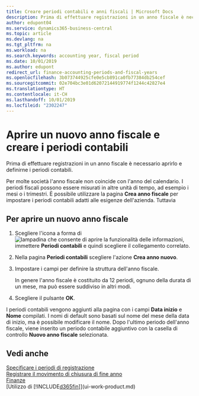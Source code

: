 ```yaml
---
title: Creare periodi contabili e anni fiscali | Microsoft Docs
description: Prima di effettuare registrazioni in un anno fiscale è necessario aprirlo e definirne i periodi contabili.
author: edupont04
ms.service: dynamics365-business-central
ms.topic: article
ms.devlang: na
ms.tgt_pltfrm: na
ms.workload: na
ms.search.keywords: accounting year, fiscal period
ms.date: 10/01/2019
ms.author: edupont
redirect_url: finance-accounting-periods-and-fiscal-years
ms.openlocfilehash: 3b073744925cfe0e5cb891ca0fb77384db254cef
ms.sourcegitcommit: 02e704bc3e01d62072144919774f1244c42827e4
ms.translationtype: HT
ms.contentlocale: it-CH
ms.lasthandoff: 10/01/2019
ms.locfileid: "2302247"
---
```

# <a name="open-a-new-fiscal-year-and-create-accounting-periods"></a>Aprire un nuovo anno fiscale e creare i periodi contabili
Prima di effettuare registrazioni in un anno fiscale è necessario aprirlo e definirne i periodi contabili.  

Per molte società l'anno fiscale non coincide con l'anno del calendario. I periodi fiscali possono essere misurati in altre unità di tempo, ad esempio i mesi o i trimestri. È possibile utilizzare la pagina **Crea anno fiscale** per impostare i periodi contabili adatti alle esigenze dell'azienda. Tuttavia   

## <a name="to-open-a-new-fiscal-year"></a>Per aprire un nuovo anno fiscale
1. Scegliere l'icona a forma di ![lampadina che consente di aprire la funzionalità delle informazioni](media/ui-search/search_small.png "Informazioni sull'operazione che si desidera eseguire"), immettere **Periodi contabili** e quindi scegliere il collegamento correlato.
2. Nella pagina **Periodi contabili** scegliere l'azione **Crea anno nuovo**.
3. Impostare i campi per definire la struttura dell'anno fiscale.

    In genere l'anno fiscale è costituito da 12 periodi, ognuno della durata di un mese, ma può essere suddiviso in altri modi.
4. Scegliere il pulsante **OK**.

I periodi contabili vengono aggiunti alla pagina con i campi **Data inizio** e **Nome** compilati. I nomi di default sono basati sul nome del mese della data di inizio, ma è possibile modificare il nome. Dopo l'ultimo periodo dell'anno fiscale, viene inserito un periodo contabile aggiuntivo con la casella di controllo **Nuovo anno fiscale** selezionata.  


## <a name="see-also"></a>Vedi anche
[Specificare i periodi di registrazione](finance-how-specify-posting-periods.md)  
[Registrare il movimento di chiusura di fine anno](year-how-post-year-end-close-entry.md)  
[Finanze](finance.md)  
[Utilizzo di [!INCLUDE[d365fin](includes/d365fin_md.md)]](ui-work-product.md)
